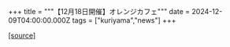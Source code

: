+++
title = """【12月18日開催】オレンジカフェ"""
date = 2024-12-09T04:00:00.000Z
tags = ["kuriyama","news"]
+++


[[source]](https://www.town.kuriyama.hokkaido.jp/soshiki/43/29299.html)
